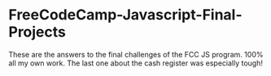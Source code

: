 # FreeCodeCamp-Javascript-Final-Projects
These are the answers to the final challenges of the FCC JS program. 100% all my own work. The last one about the cash register was especially tough!
